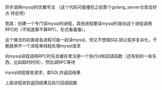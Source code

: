 异步调用mysql的优雅写法
（这个代码可能撸在之前那个golang_server仓库会好点
待定吧）

思路：创建一个专门读mysql的进程，其他进程要读mysql时是向这个进程调用RPC的（不知道算不算RPC，形式看着像）。

这个做法的初衷是各进程可能一起读mysql，但又不想搞SQL锁让程序复杂化，干脆就单开一个进程单线程处理mysql请求

向mysql进程调用RPC时先去缓存里注册一个执行id和回调函数（还有别的一些东西，比如超时时间），然后调RPC等待

mysql进程接收请求，查SQL并返回结果

上层进程收到返回结果后执行回调函数